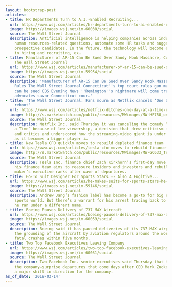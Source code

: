 ```yaml
---
layout: bootstrap-post
articles:
- title: HR Departments Turn to A.I.-Enabled Recruiting...
  url: https://www.wsj.com/articles/hr-departments-turn-to-ai-enabled-recruiting-in-race-for-talent-11552600459
  image: https://images.wsj.net/im-60038/social
  source: The Wall Street Journal
  description: Artificial intelligence is helping companies across industries answer
    human resources-related questions, automate some HR tasks and suggest jobs to
    prospective candidates. In the future, the technology will become even more common
    in hiring and recruiting, ex…
- title: Manufacturer of AR-15 Can Be Sued Over Sandy Hook Massacre, Court Rules -
    The Wall Street Journal
  url: https://www.wsj.com/articles/manufacturer-of-ar-15-can-be-sued-over-sandy-hook-massacre-court-rules-11552579520
  image: https://images.wsj.net/im-59954/social
  source: The Wall Street Journal
  description: 'Manufacturer of AR-15 Can Be Sued Over Sandy Hook Massacre, Court
    Rules The Wall Street Journal Connecticut''s top court rules gun maker Remington
    can be sued CBS Evening News ''Remington''s nightmare will come true'': Gun control
    advocates savor Connecticut cour…'
- title: 'The Wall Street Journal: Fans mourn as Netflix cancels ‘One Day at a Time’
    reboot'
  url: https://www.wsj.com/articles/netflix-ditches-one-day-at-a-time-reboot-11552607757
  image: http://s.marketwatch.com/public/resources/MWimages/MW-HF750_oneday_ZG_20190314201938.jpg
  source: The Wall Street Journal
  description: Netflix Inc. said Thursday it was canceling the comedy “One Day at
    a Time” because of low viewership, a decision that drew criticism from some fans
    and critics and underscored how the streaming-video giant is under a microscope
    as it becomes a bigger player i…
- title: New Tesla CFO quickly moves to rebuild depleted finance team
  url: https://www.wsj.com/articles/tesla-cfo-moves-to-rebuild-finance-team-with-new-accounting-chief-11552599586
  image: http://s.marketwatch.com/public/resources/MWimages/MW-GC633_Tesla0_ZG_20180129125655.jpg
  source: The Wall Street Journal
  description: Tesla Inc. finance chief Zach Kirkhorn’s first-day move to replenish
    his finance team aims to reassure insiders and investors and rebuild the auto
    maker’s executive ranks after wave of departures.
- title: Go-To Suit Designer For Sports Stars -- Also A Fugitive...
  url: https://www.wsj.com/articles/he-makes-suits-for-sports-stars-he-is-also-a-fugitive-11552576189
  image: https://images.wsj.net/im-59146/social
  source: The Wall Street Journal
  description: Andrew Jang’s fashion label has become a go-to for big events in the
    sports world. But there’s a warrant for his arrest tracing back to prior businesses
    he ran under a different name.
- title: Boeing Pauses Delivery of 737 MAX Aircraft
  url: https://www.wsj.com/articles/boeing-pauses-delivery-of-737-max-aircraft-11552597229
  image: https://images.wsj.net/im-60059/social
  source: The Wall Street Journal
  description: Boeing said it has paused deliveries of its 737 MAX airplane following
    the grounding of the aircraft by aviation regulators around the world after two
    fatal crashes within five months.
- title: Two Top Facebook Executives Leaving Company
  url: https://www.wsj.com/articles/two-top-facebook-executives-leaving-company-11552594466
  image: https://images.wsj.net/im-60031/social
  source: The Wall Street Journal
  description: Two Facebook Inc. senior executives said Thursday that they would leave
    the company—surprise departures that come days after CEO Mark Zuckerberg announced
    a major shift in direction for the company.
as_of_date: '2019-03-14'
---
```


